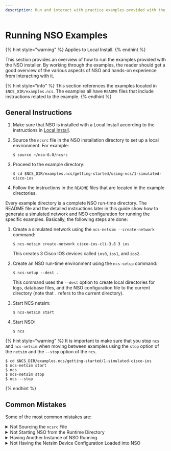 ```yaml
---
description: Run and interact with practice examples provided with the NSO installer.
---
```


# Running NSO Examples

{% hint style="warning" %}
Applies to Local Install.
{% endhint %}

This section provides an overview of how to run the examples provided with the NSO installer. By working through the examples, the reader should get a good overview of the various aspects of NSO and hands-on experience from interacting with it.

{% hint style="info" %}
This section references the examples located in `$NCS_DIR/examples.ncs`. The examples all have `README` files that include instructions related to the example.
{% endhint %}

## General Instructions <a href="#d5e1220" id="d5e1220"></a>

1. Make sure that NSO is installed with a Local Install according to the instructions in [Local Install](../local-install.md).
2.  Source the `ncsrc` file in the NSO installation directory to set up a local environment. For example:

    ```
    $ source ~/nso-6.0/ncsrc
    ```
3.  Proceed to the example directory:

    ```
    $ cd $NCS_DIR/examples.ncs/getting-started/using-ncs/1-simulated-cisco-ios
    ```
4. Follow the instructions in the `README` files that are located in the example directories.

Every example directory is a complete NSO run-time directory. The README file and the detailed instructions later in this guide show how to generate a simulated network and NSO configuration for running the specific examples. Basically, the following steps are done:

1.  Create a simulated network using the `ncs-netsim --create-network` command:

    ```
    $ ncs-netsim create-network cisco-ios-cli-3.8 3 ios
    ```

    This creates 3 Cisco IOS devices called `ios0`, `ios1`, and `ios2`.
2.  Create an NSO run-time environment using the `ncs-setup` command:

    ```
    $ ncs-setup --dest .
    ```

    This command uses the `--dest` option to create local directories for logs, database files, and the NSO configuration file to the current directory (note that `.` refers to the current directory).
3.  Start NCS netsim:

    ```
    $ ncs-netsim start
    ```
4.  Start NSO:

    ```
    $ ncs
    ```

{% hint style="warning" %}
It is important to make sure that you stop `ncs` and `ncs-netsim` when moving between examples using the `stop` option of the `netsim` and the `--stop` option of the `ncs`.

```
$ cd $NCS_DIR/examples.ncs/getting-started/1-simulated-cisco-ios
$ ncs-netsim start
$ ncs
$ ncs-netsim stop
$ ncs --stop
```
{% endhint %}

## Common Mistakes <a href="#d5e1275" id="d5e1275"></a>

Some of the most common mistakes are:

<details>

<summary>Not Sourcing the <code>ncsrc</code> File</summary>

You have not sourced the `ncsrc` file:

```
$ ncs
-bash: ncs: command not found
```

</details>

<details>

<summary>Not Starting NSO from the Runtime Directory</summary>

You are trying to start NSO from a directory that is not set up as a runtime directory.

```
$ ncs
Bad configuration: /etc/ncs/ncs.conf:0: "./state/packages-in-use: \
   Failed to create symlink: no such file or directory"
Daemon died status=21
```

What happened above is that NSO did not find an `ncs.conf` in the local directory so it uses the default in `/etc/ncs/ncs.conf`. That `ncs.conf` says there shall be directories at `./` such as `./state` which is not true. Make sure that you `cd` to the root of the example and check that there is a `ncs.conf` file, and a `cdb-dir` directory.

</details>

<details>

<summary>Having Another Instance of NSO Running</summary>

You already have another instance of NSO running (or the same with netsim):

```
$ ncs
Cannot bind to internal socket 127.0.0.1:4569 : address already in use
Daemon died status=20
$ ncs-netsim start
DEVICE c0 Cannot bind to internal socket 127.0.0.1:5010 : \
  address already in use
Daemon died status=20
FAIL
```

To resolve the above, just stop the running instance of NSO and netsim. Remember that it does not matter where you started the "running" NSO and netsim, there is no need to `cd` back to the other example before stopping.

</details>

<details>

<summary>Not Having the Netsim Device Configuration Loaded into NSO</summary>

Another problem that users run into sometimes is where the netsim device configuration is not loaded into NSO. This can happen if the order of commands is not followed. To resolve this, remove the database files in the `ncs_cdb` directory (keep any files with the `.xml` extension). In this way, NSO will reload the XML initialization files provided by **ncs-setup**.

```
$ ncs --stop
$ cd ncs-cdb/
$ ls
A.cdb
C.cdb
O.cdb
S.cdb
netsim_devices_init.xml
$ rm *.cdb
$ ncs
```

</details>
